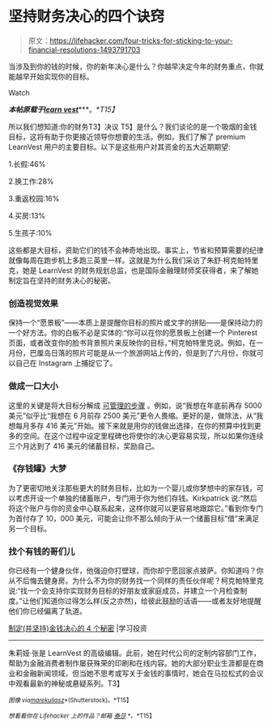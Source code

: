 # 坚持财务决心的四个诀窍

> 原文：<https://lifehacker.com/four-tricks-for-sticking-to-your-financial-resolutions-1493791703>

当涉及到你的钱的时候，你的新年决心是什么？你越早决定今年的财务重点，你就能越早开始实现你的目标。

Watch

***本帖原载于***[***learn vest***](http://www.learnvest.com/2013/12/4-secrets-to-making-and-sticking-to-a-money-resolution/2/)***。**T15】*

所以我们想知道:你的财务T3】决议 T5】是什么？我们谈论的是一个吸烟的金钱目标，这将有助于你更接近领导你想要的生活。例如，我们了解了 premium LearnVest 用户的主要目标。以下是这些用户对其资金的五大近期期望:

1.长假:46%

2.换工作:28%

3.重返校园:16%

4.买房:13%

5.生孩子:10%

这些都是大目标，资助它们的钱不会神奇地出现。事实上，节省和预算需要的纪律就像每周在跑步机上多跑三英里一样。这就是为什么我们采访了朱舒·柯克帕特里克，她是 LearnVest 的财务规划总监，也是国际金融理财师奖获得者，来了解她制定旨在坚持的财务决心的秘密。

### **创造视觉效果**

保持一个“愿景板”——本质上是提醒你目标的照片或文字的拼贴——是保持动力的一个好方法。你的白板不必是实体的:“你可以在你的愿景板上创建一个 Pinterest 页面，或者改变你的脸书背景照片来反映你的目标，”柯克帕特里克说。例如，在一月份，巴厘岛日落的照片可能是从一个旅游网站上传的，但是到了六月份，你就可以自己在 Instagram 上捕捉它了。

### **做成一口大小**

这里的关键是将大目标分解成 [可管理的步骤](https://lifehacker.com/accomplish-any-goal-by-doing-something-small-every-day-1491749639) 。例如，说“我想在年底前再存 5000 美元”似乎比“我想在 6 月前存 2500 美元”更令人畏缩。更好的是，做除法，从“我想每月多存 416 美元”开始。接下来就是用你的钱做出选择，在你的预算中找到更多的空间。在这个过程中设定里程碑也将使你的决心更容易实现，所以如果你连续三个月达到了 416 美元的储蓄目标，奖励自己。

### **《存钱罐》大梦**

为了更密切地关注那些更大的财务目标，比如为一个婴儿或你梦想中的家存钱，可以考虑开设一个单独的储蓄账户，专门用于你为他们存钱。Kirkpatrick 说:“然后将这个账户与你的资金中心联系起来，这样你就可以更容易地跟踪它。”看到你专门为首付存了 10，000 美元，可能会让你不那么倾向于从一个储蓄目标“借”来满足另一个目标。

### **找个有钱的哥们儿**

你已经有一个健身伙伴，他强迫你打壁球，而你却宁愿回家点披萨。你知道吗？你从不后悔去健身房。为什么不为你的财务找一个同样的责任伙伴呢？柯克帕特里克说:“找一个会支持你实现财务目标的好朋友或家庭成员，并建立一个月检查制度。”让他们知道你过得怎么样(反之亦然)，给彼此鼓励的话语——或者友好地提醒他们你已经偏离了轨道。

[制定(并坚持)金钱决心的 4 个秘密](http://www.learnvest.com/2013/12/4-secrets-to-making-and-sticking-to-a-money-resolution/2/) |学习投资

* * *

朱莉娅·张是 LearnVest 的高级编辑。此前，她在时代公司的定制内容部门工作，帮助为金融消费者制作屡获殊荣的印刷和在线内容。她的大部分职业生涯都是在商业和金融新闻领域，但当她不思考或写关于金钱的事情时，她会在马拉松式的会议中观看最新的神秘或悬疑系列。T3】

<small>*图像 via*</small>[<small>*marekuliasz*</small>](http://www.shutterstock.com/gallery-149584p1.html)<small>*(Shutterstock)。*T15】</small>

<small>*想看看你在 Lifehacker 上的作品？邮箱*</small> [<small>*泰莎*</small>](https://mail.google.com/mail/?view=cm&fs=1&tf=1&to=tessa@lifehacker.com) <small>*。*T15】</small>